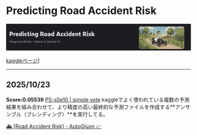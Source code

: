 # Predicting Road Accident Risk
![image](https://github.com/kaneda05/kaggle_Playground-Series/blob/main/png/003_playground.png)

[kaggleページ](https://www.kaggle.com/competitions/playground-series-s5e10/overview)]


---

## 2025/10/23
**Score:0.05539**
[PS-s5e10 | simple vote](https://www.kaggle.com/code/masakane/ps-s5e10-simple-vote/edit)
kaggleでよく使われている複数の予測結果を組み合わせて、より精度の高い最終的な予測ファイルを作成する**アンサンブル（ブレンディング）**を実行してる。

[🚑 [Road Accident Risk] - AutoGluon 📈](https://www.kaggle.com/code/aliffaagnur/road-accident-risk-autogluon)